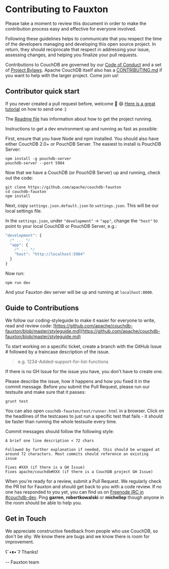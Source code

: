# Contributing to Fauxton

Please take a moment to review this document in order to make the contribution
process easy and effective for everyone involved.

Following these guidelines helps to communicate that you respect the time of
the developers managing and developing this open source project. In return,
they should reciprocate that respect in addressing your issue, assessing
changes, and helping you finalize your pull requests.

Contributions to CouchDB are governed by our [Code of Conduct][6] and a set of
[Project Bylaws][7]. Apache CouchDB itself also has a [CONTRIBUTING.md][9] if
you want to help with the larger project. Come join us!


## Contributor quick start

If you never created a pull request before, welcome :tada: :smile: [Here is a great tutorial](https://egghead.io/series/how-to-contribute-to-an-open-source-project-on-github)
on how to send one :)

The [Readme file](https://github.com/apache/couchdb-fauxton/blob/master/readme.md) has information about how to get the project running.

Instructions to get a dev environment up and running as fast as possible:

First, ensure that you have Node and npm installed. You should also have either CouchDB 2.0+ or PouchDB Server. The easiest to install is PouchDB Server:

```
npm install -g pouchdb-server
pouchdb-server --port 5984
```

Now that we have a CouchDB (or PouchDB Server) up and running, check out the code:

```
git clone https://github.com/apache/couchdb-fauxton
cd couchdb-fauxton
npm install
```

Next, copy `settings.json.default.json` to `settings.json`. This will be our local settings file.

In the `settings.json`, under `"development"` -> `"app"`, change the `"host"` to point to your local CouchDB or PouchDB Server, e.g.:

```js
"development": {
  /* ... */
  "app": {
    /* ... */
    "host": "http://localhost:5984"
  }
}
```

Now run:

    npm run dev

And your Fauxton dev server will be up and running at `localhost:8000`.


## Guide to Contributions

We follow our coding-styleguide to make it easier for everyone to write, read and review code: 
[https://github.com/apache/couchdb-fauxton/blob/master/styleguide.md](https://github.com/apache/couchdb-fauxton/blob/master/styleguide.md)

To start working on a specific ticket, create a branch with the GitHub Issue # followed by a traincase description of the issue.

> e.g.   1234-Added-support-for-list-functions

If there is no GH Issue for the issue you have, you don't have to create one.

Please describe the issue, how it happens and how you fixed it in the commit message. Before you submit the Pull 
Request, please run our testsuite and make sure that it passes:

```
grunt test
```

You can also open `couchdb-fauxton/test/runner.html` in a browser. Click on the headlines of the testcases to just run 
a specific test that fails - it should be faster than running the whole testsuite every time.

Commit messages should follow the following style:

```
A brief one line description < 72 chars

Followed by further explanation if needed, this should be wrapped at
around 72 characters. Most commits should reference an existing
issue

Fixes #XXX (if there is a GH Issue)
Fixes apache/couchdb#XXX (if there is a CouchDB project GH Issue)
```

When you're ready for a review, submit a Pull Request. We regularly check the PR list for Fauxton and should get back 
to you with a code review.  If no one has responded to you yet, you can find us on [Freenode IRC in #couchdb-dev][8].
Ping **garren**, **robertkowalski** or **michellep** though anyone in the room should be able to help you.

## Get in Touch

We appreciate constructive feedback from people who use CouchDB, so don't be shy. We know there are bugs and we know 
there is room for improvement.

ʕ´•ᴥ•`ʔ Thanks!

-- Fauxton team


[6]: http://couchdb.apache.org/conduct.html
[7]: http://couchdb.apache.org/bylaws.html
[8]: http://webchat.freenode.net?channels=%23couchdb-dev
[9]: https://github.com/apache/couchdb/blob/master/CONTRIBUTING.md
